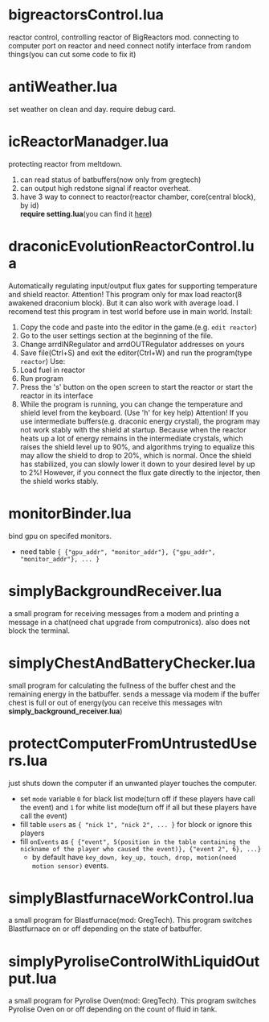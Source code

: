 # bigreactorsControl.lua
reactor control, controlling reactor of BigReactors mod. connecting to computer port on reactor and need connect notify interface from random things(you can cut some code to fix it)

# antiWeather.lua
set weather on clean and day. require debug card.

# icReactorManadger.lua
protecting reactor from meltdown. 
1. can read status of batbuffers(now only from gregtech)
2. can output high redstone signal if reactor overheat.
3. have 3 way to connect to reactor(reactor chamber, core(central block), by id)\
**require setting.lua**(you can find it [here](https://github.com/asvdeveloper/lua-opencomputer-projects/blob/master/libs/settings.lua))

# draconicEvolutionReactorControl.lua
Automatically regulating input/output flux gates for supporting temperature and shield reactor.
Attention! This program only for max load reactor(8 awakened draconium block). But it can also work with average load. I recomend test this program in test world before use in main world.
Install:
1. Copy the code and paste into the editor in the game.(e.g. `edit reactor`)
2. Go to the user settings section at the beginning of the file.
3. Change arrdINRegulator and arrdOUTRegulator addresses on yours
4. Save file(Ctrl+S) and exit the editor(Ctrl+W) and run the program(type `reactor`)
Use:
1. Load fuel in reactor
2. Run program
3. Press the 's' button on the open screen to start the reactor or start the reactor in its interface
4. While the program is running, you can change the temperature and shield level from the keyboard. (Use 'h' for key help)
Attention! If you use intermediate buffers(e.g. draconic energy crystal), the program may not work stably with the shield at startup. Because when the reactor heats up a lot of energy remains in the intermediate crystals, which raises the shield level up to 90%, and algorithms trying to equalize this may allow the shield to drop to 20%, which is normal. Once the shield has stabilized, you can slowly lower it down to your desired level by up to 2%! However, if you connect the flux gate directly to the injector, then the shield works stably.

# monitorBinder.lua
bind gpu on specifed monitors.
- need table ```{
{"gpu_addr", "monitor_addr"},
{"gpu_addr", "monitor_addr"},
...
}```

# simplyBackgroundReceiver.lua 
a small program for receiving messages from a modem and printing a message in a chat(need chat upgrade from computronics). also does not block the terminal.

# simplyChestAndBatteryChecker.lua 
small program for calculating the fullness of the buffer chest and the remaining energy in the batbuffer. sends a message via modem if the buffer chest is full or out of energy(you can receive this messages witn __simply_background_receiver.lua__)

# protectComputerFromUntrustedUsers.lua
just shuts down the computer if an unwanted player touches the computer. 
- set ```mode``` variable ```0``` for black list mode(turn off if these players have call the event) and ```1``` for white list mode(turn off if all but these players have call the event)
- fill table ```users``` as ```{
"nick 1",
"nick 2",
...
}``` for block or ignore this players
- fill ```onEvents``` as ```{
{"event", 5(position in the table containing the nickname of the player who caused the event)},
{"event 2", 6}, ...}```
  - by default have ```key_down, key_up, touch, drop, motion(need motion sensor)``` events.

# simplyBlastfurnaceWorkControl.lua
a small program for Blastfurnace(mod: GregTech). This program switches Blastfurnace on or off depending on the state of batbuffer.

# simplyPyroliseControlWithLiquidOutput.lua 
a small program for Pyrolise Oven(mod: GregTech). This program switches Pyrolise Oven on or off depending on the count of fluid in tank.
